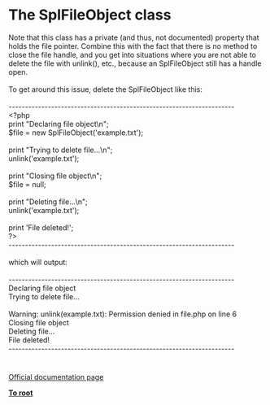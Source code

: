 # The SplFileObject class




<div class="phpcode"><span class="html">
Note that this class has a private (and thus, not documented) property that holds the file pointer. Combine this with the fact that there is no method to close the file handle, and you get into situations where you are not able to delete the file with unlink(), etc., because an SplFileObject still has a handle open.<br><br>To get around this issue, delete the SplFileObject like this:<br><br>---------------------------------------------------------------------<br><span class="default">&lt;?php<br></span><span class="keyword">print </span><span class="string">&quot;Declaring file object\n&quot;</span><span class="keyword">;<br></span><span class="default">$file </span><span class="keyword">= new </span><span class="default">SplFileObject</span><span class="keyword">(</span><span class="string">&apos;example.txt&apos;</span><span class="keyword">);<br><br>print </span><span class="string">&quot;Trying to delete file...\n&quot;</span><span class="keyword">;<br></span><span class="default">unlink</span><span class="keyword">(</span><span class="string">&apos;example.txt&apos;</span><span class="keyword">);<br><br>print </span><span class="string">&quot;Closing file object\n&quot;</span><span class="keyword">;<br></span><span class="default">$file </span><span class="keyword">= </span><span class="default">null</span><span class="keyword">;<br><br>print </span><span class="string">&quot;Deleting file...\n&quot;</span><span class="keyword">;<br></span><span class="default">unlink</span><span class="keyword">(</span><span class="string">&apos;example.txt&apos;</span><span class="keyword">);<br><br>print </span><span class="string">&apos;File deleted!&apos;</span><span class="keyword">;<br></span><span class="default">?&gt;<br></span>---------------------------------------------------------------------<br><br>which will output:<br><br>---------------------------------------------------------------------<br>Declaring file object <br>Trying to delete file... <br><br>Warning: unlink(example.txt): Permission denied in file.php on line 6<br>Closing file object <br>Deleting file... <br>File deleted!<br>---------------------------------------------------------------------</span>
</div>
  

#

[Official documentation page](https://www.php.net/manual/en/class.splfileobject.php)

**[To root](/README.md)**